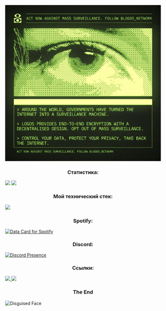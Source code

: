 <img src="static/0d70e590f16d9bd416cf73db4b41adcf.jpg" />
<h3 align="center">Статистика:</h3>
<img height=200 aling="center" src="https://github-readme-stats.vercel.app/api?username=ksan0ks&theme=merko&locale=ru&show_icons=true&border_radius=5.5&">
<img height=200 aling="center" src="https://github-readme-stats.vercel.app/api/top-langs?username=ksan0ks&theme=merko&locale=ru&show_icons=true&border_radius=5.5&size_weight=0.5&count_weight=0.5&langs_count=20">

<h3 align="center">Мой технический стек:</h3>
                                  
<img height=109 aling="center" src="https://skillicons.dev/icons?i=vscode,obsidian,md,materialui,js,html,css,bootstrap"/>

<h3 align="center">Spotify:</h3>

<a href="https://data-card-for-spotify.herokuapp.com/card?user_id=31wl35pghmdlf6nrllhnhebibkwu">
  <img src="https://data-card-for-spotify.herokuapp.com/api/card?user_id=31wl35pghmdlf6nrllhnhebibkwu" alt="Data Card for Spotify">
</a>
<h3 align="center">Discord:</h3>

[![Discord Presence](https://lanyard.cnrad.dev/api/1292500999264665656?idleMessage=Hello%20World&hideSpotify=false)](https://discord.com/users/1292500999264665656)

<h3 align="center">Ссылки:</h3>
<a href="https://open.spotify.com/user/31wl35pghmdlf6nrllhnhebibkwu?si=X7qsiKB7QzuHOfZ2r4Qxjw">
  <img src="https://img.shields.io/badge/Spotify-1ED760?&style=for-the-badge&logo=spotify&logoColor=white" />
</a>
<a
href="https://t.me/macme_b">
<img src="https://img.shields.io/badge/Telegram-2CA5E0?style=for-the-badge&logo=telegram&logoColor=white" />
</a>

<h3 align="center">The End</h3>

<img align="center" src="https://raw.githubusercontent.com/Tarikul-Islam-Anik/Telegram-Animated-Emojis/main/Smileys/Disguised%20Face.webp" alt="Disguised Face" width="200" height="200" />
